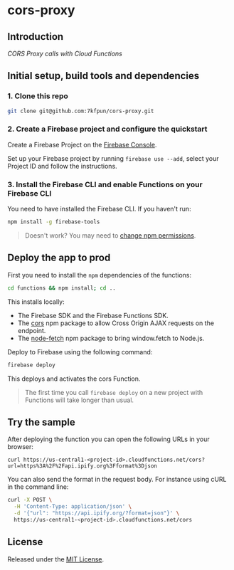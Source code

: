 # cors-proxy

## Introduction

*CORS Proxy calls with Cloud Functions*

## Initial setup, build tools and dependencies

### 1. Clone this repo

```bash
git clone git@github.com:7kfpun/cors-proxy.git
```

### 2. Create a Firebase project and configure the quickstart

Create a Firebase Project on the [Firebase Console](https://console.firebase.google.com).

Set up your Firebase project by running `firebase use --add`, select your Project ID and follow the instructions.

### 3. Install the Firebase CLI and enable Functions on your Firebase CLI

You need to have installed the Firebase CLI. If you haven't run:

```bash
npm install -g firebase-tools
```

> Doesn't work? You may need to [change npm permissions](https://docs.npmjs.com/getting-started/fixing-npm-permissions).

## Deploy the app to prod

First you need to install the `npm` dependencies of the functions:

```bash
cd functions && npm install; cd ..
```

This installs locally:
 - The Firebase SDK and the Firebase Functions SDK.
 - The [cors](https://www.npmjs.com/package/cors) npm package to allow Cross Origin AJAX requests on the endpoint.
 - The [node-fetch](https://www.npmjs.com/package/node-fetch) npm package to bring window.fetch to Node.js.

Deploy to Firebase using the following command:

```bash
firebase deploy
```

This deploys and activates the cors Function.

> The first time you call `firebase deploy` on a new project with Functions will take longer than usual.

## Try the sample

After deploying the function you can open the following URLs in your browser:

```
curl https://us-central1-<project-id>.cloudfunctions.net/cors?url=https%3A%2F%2Fapi.ipify.org%3Fformat%3Djson
```

You can also send the format in the request body. For instance using cURL in the command line:

```bash
curl -X POST \
  -H 'Content-Type: application/json' \
  -d '{"url": "https://api.ipify.org/?format=json"}' \
  https://us-central1-<project-id>.cloudfunctions.net/cors
```

## License

Released under the [MIT License](http://opensource.org/licenses/MIT).
